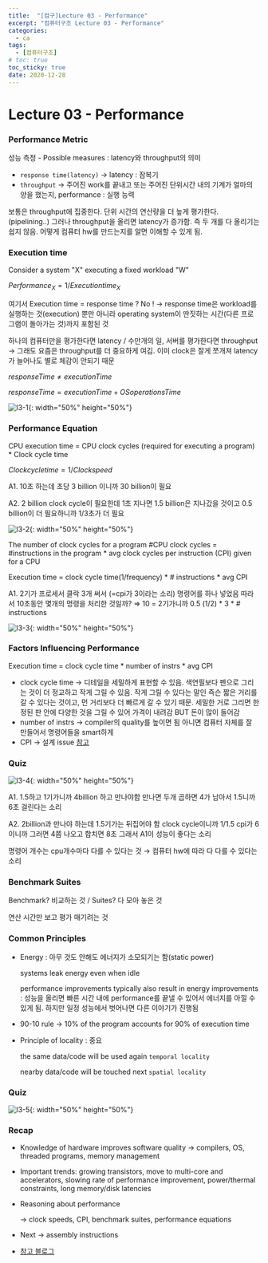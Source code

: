 ```yaml
---
title:  "[컴구]Lecture 03 - Performance"
excerpt: "컴퓨터구조 Lecture 03 - Performance"
categories:
  - ca
tags:
  - [컴퓨터구조]
# toc: true
toc_sticky: true
date: 2020-12-28
---
```


# Lecture 03 - Performance

### Performance Metric

성능 측정 - Possible measures : latency와 throughput의 의미

- `response time(latency)` → latency : 잠복기
- `throughput` → 주어진 work를 끝내고 또는 주어진 단위시간 내의 기계가 얼마의 양을 했는지, performance : 실행 능력

보통은 throughput에 집중한다. 단위 시간의 연산량을 더 높게 평가한다. (pipelining..) 그러나 throughput을 올리면 latency가 증가함. 즉 두 개를 다 올리기는 쉽지 않음. 어떻게 컴퓨터 hw를 만드는지를 알면 이해할 수 있게 됨.

### Execution time

Consider a system "X" executing a fixed workload "W"

$Performance_X = 1 / Executiontime_X$

여기서 Execution time = response time ? No ! → response time은 workload를 실행하는 것(execution) 뿐만 아니라 operating system이 딴짓하는 시간(다른 프로그램이 돌아가는 것)까지 포함된 것

하나의 컴퓨터만을 평가한다면 latency / 수만개의 일, 서버를 평가한다면 throughput → 그래도 요즘은 throughput를 더 중요하게 여김. 이미 clock은 잘게 쪼개져 latency가 늘어나도 별로 체감이 안되기 때문 

$responseTime ≠ executionTime$

$responseTime = executionTime+OSoperationsTime$

![l3-1](/assets/images/posts/ca/l3-1.png){: width="50%" height="50%"}

### Performance Equation

CPU execution time = CPU clock cycles (required for executing a program) * Clock cycle time

$Clock cycle time = 1 / Clock speed$

A1. 10초 하는데 초당 3 billion 이니까 30 billion이 필요

A2. 2 billion clock cycle이 필요한데 1초 지나면 1.5 billion은 지나갔을 것이고 0.5 billion이 더 필요하니까 1/3초가 더 필요

![l3-2](/assets/images/posts/ca/l3-2.png){: width="50%" height="50%"}

The number of clock cycles for a program
\#CPU clock cycles = \#instructions in the program * avg clock cycles per instruction (CPI) given for a CPU

Execution time = clock cycle time(1/frequency) * # instructions * avg CPI

A1. 2기가 프로세서 클락 3개 써서 (=cpi가 3이라는 소리) 명령어를 하나 넣었음 따라서 10초동안 몇개의 명령을 처리한 것일까? ⇒ 10 = 2기가니까 0.5 (1/2) * 3 * # instructions

![l3-3](/assets/images/posts/ca/l3-3.png){: width="50%" height="50%"}

### Factors Influencing Performance

Execution time = clock cycle time * number of instrs * avg CPI

- clock cycle time → 디테일을 세밀하게 표현할 수 있음. 색연필보다 펜으로 그리는 것이 더 정교하고 작게 그릴 수 있음. 작게 그릴 수 있다는 말인 즉슨 짧은 거리를 갈 수 있다는 것이고, 먼 거리보다 더 빠르게 갈 수 있기 때문. 세밀한 거로 그리면 한정된 판 안에 다양한 것을 그릴 수 있어 가격이 내려감 BUT 돈이 많이 들어감
- number of instrs → compiler의 quality를 높이면 됨 아니면 컴퓨터 자체를 잘 만들어서 명령어들을 smart하게
- CPI → 설계 issue [참고](https://m.blog.naver.com/PostView.nhn?blogId=kookh1&logNo=120185774614&proxyReferer=https:%2F%2Fwww.google.com%2F)

### Quiz


![l3-4](/assets/images/posts/ca/l3-4.png){: width="50%" height="50%"}

A1. 1.5하고 1기가니까 4billion 하고 만나야함 만나면 두개 곱하면 4가 남아서 1.5니까 6초 걸린다는 소리

A2. 2billion과 만나야 하는데 1.5기가는 뒤집어야 함 clock cycle이니까 1/1.5 cpi가 6이니까 그러면 4쯤 나오고 합치면 8초 그래서 A1이 성능이 좋다는 소리

명령어 개수는 cpu개수마다 다를 수 있다는 것 → 컴퓨터 hw에 따라 다 다를 수 있다는 소리

### Benchmark Suites

Benchmark? 비교하는 것 / Suites? 다 모아 놓은 것

연산 시간만 보고 평가 매기려는 것

### Common Principles

- Energy : 아무 것도 안해도 에너지가 소모되기는 함(static power)

    systems leak energy even when idle

    performance improvements typically also result in energy improvements : 성능을 올리면 빠른 시간 내에 performance를 끝낼 수 있어서 에너지를 아낄 수 있게 됨. 하지만 일정 성능에서 벗어나면 다른 이야기가 진행됨

- 90-10 rule → 10% of the program accounts for 90% of execution time
- Principle of locality : 중요

    the same data/code will be used again `temporal locality`

    nearby data/code will be touched next `spatial locality`

### Quiz

![l3-5](/assets/images/posts/ca/l3-5.png){: width="50%" height="50%"}

### Recap

- Knowledge of hardware improves software quality 
→ compilers, OS, threaded programs, memory management
- Important trends: growing transistors, move to multi-core and accelerators, slowing rate of performance improvement, power/thermal constraints, long memory/disk latencies
- Reasoning about performance

    → clock speeds, CPI, benchmark suites, performance equations

- Next → assembly instructions
- [참고 블로그](https://luv-n-interest.tistory.com/417)